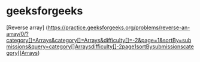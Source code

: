 # geeksforgeeks

[Reverse array] (https://practice.geeksforgeeks.org/problems/reverse-an-array/0/?category[]=Arrays&category[]=Arrays&difficulty[]=-2&page=1&sortBy=submissions&query=category[]Arraysdifficulty[]-2page1sortBysubmissionscategory[]Arrays)
